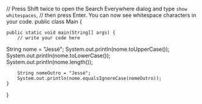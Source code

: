 // Press Shift twice to open the Search Everywhere dialog and type `show whitespaces`,
// then press Enter. You can now see whitespace characters in your code.
public class Main {

    public static void main(String[] args) {
        // write your code here

String nome = "Jessé";
        System.out.println(nome.toUpperCase());
        System.out.println(nome.toLowerCase());
        System.out.println(nome.length());

        String nomeOutro = "Jessé";
        System.out.println(nome.equalsIgnoreCase(nomeOutro));
    }
}

